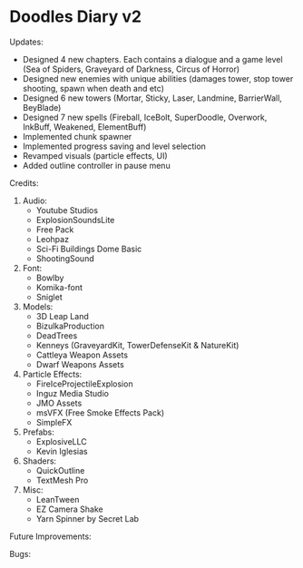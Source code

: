 # Doodles Diary v2

Updates:

- Designed 4 new chapters. Each contains a dialogue and a game level (Sea of Spiders, Graveyard of Darkness, Circus of Horror)
- Designed new enemies with unique abilities (damages tower, stop tower shooting, spawn when death and etc)
- Designed 6 new towers (Mortar, Sticky, Laser, Landmine, BarrierWall, BeyBlade)
- Designed 7 new spells (Fireball, IceBolt, SuperDoodle, Overwork, InkBuff, Weakened, ElementBuff)
- Implemented chunk spawner
- Implemented progress saving and level selection
- Revamped visuals (particle effects, UI)
- Added outline controller in pause menu

Credits:

1. Audio:
   - Youtube Studios
   - ExplosionSoundsLite
   - Free Pack
   - Leohpaz
   - Sci-Fi Buildings Dome Basic
   - ShootingSound
2. Font:
   - Bowlby
   - Komika-font
   - Sniglet
3. Models:
   - 3D Leap Land
   - BizulkaProduction
   - DeadTrees
   - Kenneys (GraveyardKit, TowerDefenseKit & NatureKit)
   - Cattleya Weapon Assets
   - Dwarf Weapons Assets
4. Particle Effects:
   - FireIceProjectileExplosion
   - Inguz Media Studio
   - JMO Assets
   - msVFX (Free Smoke Effects Pack)
   - SimpleFX
5. Prefabs:
   - ExplosiveLLC
   - Kevin Iglesias
6. Shaders:
   - QuickOutline
   - TextMesh Pro
7. Misc:
   - LeanTween
   - EZ Camera Shake
   - Yarn Spinner by Secret Lab

Future Improvements:

Bugs:
